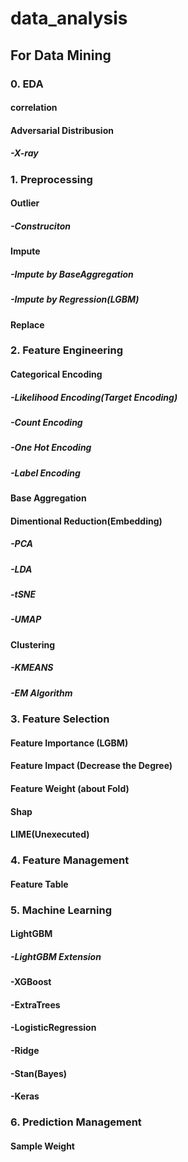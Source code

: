 # data_analysis

## For Data Mining

### 0. EDA

#### correlation

#### Adversarial Distribusion

##### -X-ray

### 1. Preprocessing

#### Outlier

##### -Construciton

#### Impute

##### -Impute by BaseAggregation

##### -Impute by Regression(LGBM)

#### Replace

### 2. Feature Engineering

#### Categorical Encoding

##### -Likelihood Encoding(Target Encoding)

##### -Count Encoding

##### -One Hot Encoding

##### -Label Encoding

#### Base Aggregation

#### Dimentional Reduction(Embedding)

##### -PCA

##### -LDA

##### -tSNE

##### -UMAP

#### Clustering

##### -KMEANS

##### -EM Algorithm


### 3. Feature Selection

#### Feature Importance (LGBM)

#### Feature Impact (Decrease the Degree)

#### Feature Weight (about Fold)

#### Shap

#### LIME(Unexecuted)


### 4. Feature Management

#### Feature Table


### 5. Machine Learning

#### LightGBM

##### -LightGBM Extension

#### -XGBoost

#### -ExtraTrees

#### -LogisticRegression

#### -Ridge

#### -Stan(Bayes)

#### -Keras


### 6. Prediction Management

#### Sample Weight
